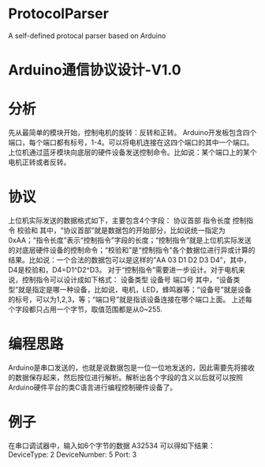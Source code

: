 # ProtocolParser
A self-defined protocal parser based on Arduino

# Arduino通信协议设计-V1.0

# 分析
先从最简单的模块开始，控制电机的旋转：反转和正转。
Arduino开发板包含四个端口，每个端口都有标号，1-4。可以将电机连接在这四个端口的其中一个端口。上位机通过蓝牙模块向底层的硬件设备发送控制命令。比如说：某个端口上的某个电机正转或者反转。

# 协议
上位机实际发送的数据格式如下，主要包含4个字段：
协议首部	指令长度	控制指令	校验和
其中，“协议首部”就是数据包的开始部分，比如说统一指定为0xAA；“指令长度”表示“控制指令”字段的长度；“控制指令”就是上位机实际发送的对底层硬件设备的控制命令；“校验和”是“控制指令”各个数据位进行异或计算的结果。比如说：一个合法的数据包可以是这样的”AA 03 D1 D2 D3 D4”，其中，D4是校验和，D4=D1^D2^D3。
对于“控制指令”需要进一步设计。对于电机来说，控制指令可以设计成如下格式：
设备类型	设备号	端口号
其中，“设备类型”就是指定是哪一种设备，比如说，电机，LED，蜂鸣器等；“设备号”就是设备的标号，可以为1,2,3，等；“端口号”就是指该设备连接在哪个端口上面。
上述每个字段都只占用一个字节，取值范围都是从0~255.

# 编程思路
Arduino是串口发送的，也就是说数据包是一位一位地发送的，因此需要先将接收的数据保存起来，然后按位进行解析。解析出各个字段的含义以后就可以按照Arduino硬件平台的类C语言进行编程控制硬件设备了。
# 例子
在串口调试器中，输入如6个字节的数据
    A32534
    可以得如下结果：
    DeviceType:
    2
    DeviceNumber:
    5
    Port:
    3
